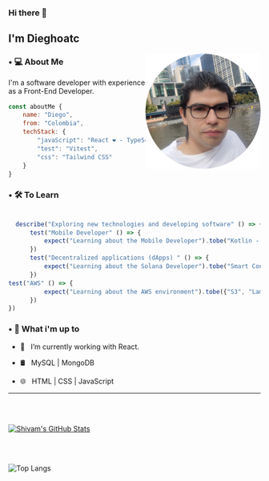 ### Hi there 👀 <h2> I'm Dieghoatc</h2>
<img align='right' src="https://raw.githubusercontent.com/Dieghoatc/dieghoatc/main/assets/pic_dieghoatc.png" width="230">

<h3> • 💻 About Me </h3>

I'm a software developer with experience as a Front-End Developer. 

```js
const aboutMe {
    name: "Diego",
    from: "Colombia",
    techStack: {
        "javaScript": "React ❤️ - TypeScript",
        "test": "Vitest",
        "css": "Tailwind CSS"
    }
}
```
<h3> • 🛠 To Learn</h3>

```js

  describe("Exploring new technologies and developing software" () => {
      test("Mobile Developer" () => {
          expect("Learning about the Mobile Developer").tobe("Kotlin - React Native")
      })
      test("Decentralized applications (dApps) " () => {
          expect("Learning about the Solana Developer").tobe("Smart Contracts whith Solana")
      })
test("AWS" () => {
          expect("Learning about the AWS environment").tobe({"S3", "Lambda"})
      })
})
```
<h3> • 🧠 What i'm up to</h3>

- 👾 &nbsp; I’m currently working with React.

- 🛢 &nbsp; MySQL | MongoDB
  
- 🌐 &nbsp; HTML | CSS | JavaScript

<hr>



<br/><br/>

[![Shivam's GitHub Stats](https://github-readme-stats.vercel.app/api?username=dieghoatc&show_icons=true)](https://github.com/dieghoatc)

<br/>

<br/>

![Top Langs](https://github-readme-stats.vercel.app/api/top-langs/?username=dieghoatc&show_icons=true)

<br><br>
